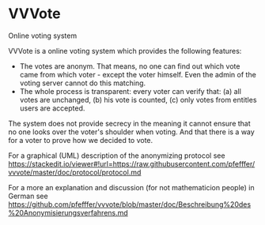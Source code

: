 VVVote
======

Online voting system

VVVote is a online voting system which provides the following features:
- The votes are anonym. That means, no one can find out which vote came from which voter - except the voter himself. Even the admin of the voting server cannot do this matching.
- The whole process is transparent: every voter can verify that: (a) all votes are unchanged, (b) his vote is counted, (c) only votes from entitles users are accepted.

The system does not provide secrecy in the meaning it cannot ensure that no one looks over the voter's shoulder when voting. And that there is a way for a voter to prove how we decided to vote.

For a graphical (UML) description of the anonymizing protocol see https://stackedit.io/viewer#!url=https://raw.githubusercontent.com/pfefffer/vvvote/master/doc/protocol/protocol.md

For a more an explanation and discussion (for not mathematicion people) in German see https://github.com/pfefffer/vvvote/blob/master/doc/Beschreibung%20des%20Anonymisierungsverfahrens.md   